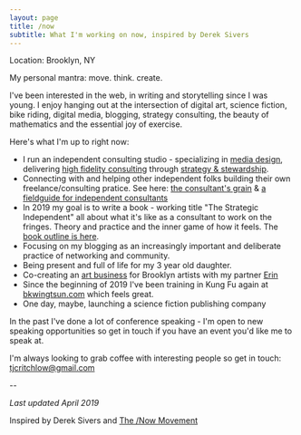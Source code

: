 ```yaml
---
layout: page
title: /now
subtitle: What I'm working on now, inspired by Derek Sivers
---
```


Location: Brooklyn, NY

My personal mantra: move. think. create.

I've been interested in the web, in writing and storytelling since I was young. I enjoy hanging out at the intersection of digital art, science fiction, bike riding, digital media, blogging, strategy consulting, the beauty of mathematics and the essential joy of exercise.

Here's what I'm up to right now:

 - I run an independent consulting studio - specializing in [media design](https://tomcritchlow.com/2018/07/25/media-design/), delivering [high fidelity consulting](https://tomcritchlow.com/2018/07/10/high-fidelity-consulting/) through [strategy & stewardship](https://tomcritchlow.com/2018/06/28/strategy-stewardship/).
 - Connecting with and helping other independent folks building their own freelance/consulting pratice. See here: [the consultant's grain](http://tomcritchlow.com/2017/07/18/the-consultants-grain/) & [a fieldguide for independent consultants](https://tomcritchlow.com/2016/12/14/fieldguide-independent-consulting/)
 - In 2019 my goal is to write a book - working title "The Strategic Independent" all about what it's like as a consultant to work on the fringes. Theory and practice and the inner game of how it feels. The [book outline is here](https://tomcritchlow.com/strategy/).
 - Focusing on my blogging as an increasingly important and deliberate practice of networking and community. 
 - Being present and full of life for my 3 year old daughter.
 - Co-creating an <a href="http://www.fiercelycurious.com">art business</a> for Brooklyn artists with my partner [Erin](http://erinprz.com/)
 - Since the beginning of 2019 I've been training in Kung Fu again at [bkwingtsun.com](http://www.bkwingtsun.com/) which feels great.
 - One day, maybe, launching a science fiction publishing company
 
In the past I've done a lot of conference speaking - I'm open to new speaking opportunities so get in touch if you have an event you'd like me to speak at.

I'm always looking to grab coffee with interesting people so get in touch: <a href="mailto:tjcritchlow@gmail.com">tjcritchlow@gmail.com</a>

--   

*Last updated April 2019*

Inspired by Derek Sivers and <a href="https://sivers.org/nowff">The /Now Movement</a>
